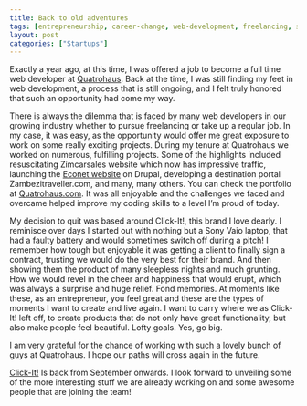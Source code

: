 ```yaml
---
title: Back to old adventures
tags: [entrepreneurship, career-change, web-development, freelancing, startup-journey]
layout: post
categories: ["Startups"]
---
```


Exactly a year ago, at this time, I was offered a job to become a full time web developer at [Quatrohaus](http://quatrohaus.com). Back at the time, I was still finding my feet in web development, a process that is still ongoing, and I felt truly honored that such an opportunity had come my way.
<!--more-->
There is always the dilemma that is faced by many web developers in our growing industry whether to pursue freelancing or take up a regular job. In my case, it was easy, as the opportunity would offer me great exposure to work on some really exciting projects. During my tenure at Quatrohaus we worked on numerous, fulfilling projects. Some of the highlights included resuscitating Zimcarsales website which now has impressive traffic, launching the [Econet website](http://econet.co.we) on Drupal, developing a destination portal Zambezitraveller.com, and many, many others. You can check the portfolio at [Quatrohaus.com](http://quatrohaus.com). It was all enjoyable and the challenges we faced and overcame helped improve my coding skills to a level I’m proud of today.

My decision to quit was based around Click-It!, this brand I love dearly. I reminisce over days I started out with nothing but a Sony Vaio laptop, that had a faulty battery and would sometimes switch off during a pitch! I remember how tough but enjoyable it was getting a client to finally sign a contract, trusting we would do the very best for their brand. And then showing them the product of many sleepless nights and much grunting. How we would revel in the cheer and happiness that would erupt, which was always a surprise and huge relief. Fond memories. At moments like these, as an entrepreneur, you feel great and these are the types of moments I want to create and live again. I want to carry where we as Click-It! left off, to create products that do not only have great functionality, but also make people feel beautiful. Lofty goals. Yes, go big.

I am very grateful for the chance of working with such a lovely bunch of guys at Quatrohaus. I hope our paths will cross again in the future.

[Click-It!](http://www.click-it.co.zw) Is back from September onwards. I look forward to unveiling some of the more interesting stuff we are already working on and some awesome people that are joining the team!
